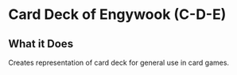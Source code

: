 # Card Deck of Engywook (C-D-E)
## What it Does
Creates representation of card deck for general use in card games.

